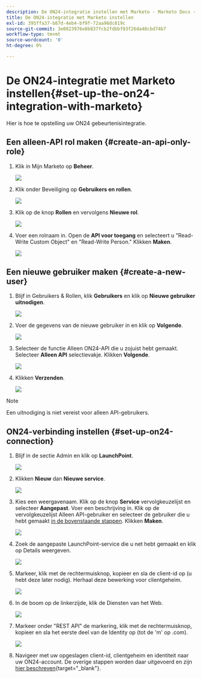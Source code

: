```yaml
---
description: De ON24-integratie instellen met Marketo - Marketo Docs - Productdocumentatie
title: De ON24-integratie met Marketo instellen
exl-id: 395ffa37-b87d-4eb4-bf9f-72aa96dc819c
source-git-commit: 3e0823976e8b837fcb2fdbbf03f26da48cbd74b7
workflow-type: tm+mt
source-wordcount: '0'
ht-degree: 0%

---
```


# De ON24-integratie met Marketo instellen{#set-up-the-on24-integration-with-marketo}

Hier is hoe te opstelling uw ON24 gebeurtenisintegratie.

## Een alleen-API rol maken {#create-an-api-only-role}

1. Klik in Mijn Marketo op **Beheer**.

   ![](assets/set-up-the-on24-integration-with-marketo-1.png)

1. Klik onder Beveiliging op **Gebruikers en rollen**.

   ![](assets/set-up-the-on24-integration-with-marketo-2.png)

1. Klik op de knop **Rollen** en vervolgens **Nieuwe rol**.

   ![](assets/set-up-the-on24-integration-with-marketo-3.png)

1. Voer een rolnaam in. Open de **API voor toegang** en selecteert u &quot;Read-Write Custom Object&quot; en &quot;Read-Write Person.&quot; Klikken **Maken**.

   ![](assets/set-up-the-on24-integration-with-marketo-4.png)

## Een nieuwe gebruiker maken {#create-a-new-user}

1. Blijf in Gebruikers &amp; Rollen, klik **Gebruikers** en klik op **Nieuwe gebruiker uitnodigen**.

   ![](assets/set-up-the-on24-integration-with-marketo-5.png)

1. Voer de gegevens van de nieuwe gebruiker in en klik op **Volgende**.

   ![](assets/set-up-the-on24-integration-with-marketo-6.png)

1. Selecteer de functie Alleen ON24-API die u zojuist hebt gemaakt. Selecteer **Alleen API** selectievakje. Klikken **Volgende**.

   ![](assets/set-up-the-on24-integration-with-marketo-7.png)

1. Klikken **Verzenden**.

   ![](assets/set-up-the-on24-integration-with-marketo-8.png)

>[!NOTE]
>
>Een uitnodiging is niet vereist voor alleen API-gebruikers.

## ON24-verbinding instellen {#set-up-on24-connection}

1. Blijf in de sectie Admin en klik op **LaunchPoint**.

   ![](assets/set-up-the-on24-integration-with-marketo-9.png)

1. Klikken **Nieuw** dan **Nieuwe service**.

   ![](assets/set-up-the-on24-integration-with-marketo-10.png)

1. Kies een weergavenaam. Klik op de knop **Service** vervolgkeuzelijst en selecteer **Aangepast**. Voer een beschrijving in. Klik op de vervolgkeuzelijst Alleen API-gebruiker en selecteer de gebruiker die u hebt gemaakt [in de bovenstaande stappen](#create-a-new-user). Klikken **Maken**.

   ![](assets/set-up-the-on24-integration-with-marketo-11.png)

1. Zoek de aangepaste LaunchPoint-service die u net hebt gemaakt en klik op Details weergeven.

   ![](assets/set-up-the-on24-integration-with-marketo-12.png)

1. Markeer, klik met de rechtermuisknop, kopieer en sla de client-id op (u hebt deze later nodig). Herhaal deze bewerking voor clientgeheim.

   ![](assets/set-up-the-on24-integration-with-marketo-13.png)

1. In de boom op de linkerzijde, klik de Diensten van het Web.

   ![](assets/set-up-the-on24-integration-with-marketo-14.png)

1. Markeer onder &quot;REST API&quot; de markering, klik met de rechtermuisknop, kopieer en sla het eerste deel van de Identity op (tot de &#39;m&#39; op .com).

   ![](assets/set-up-the-on24-integration-with-marketo-15.png)

1. Navigeer met uw opgeslagen client-id, clientgeheim en identiteit naar uw ON24-account. De overige stappen worden daar uitgevoerd en zijn [hier beschreven](https://on24support.force.com/Support/s/article/Connect-Marketo-ON24-Connect-Data-Integration#Step6){target=&quot;_blank&quot;}.
